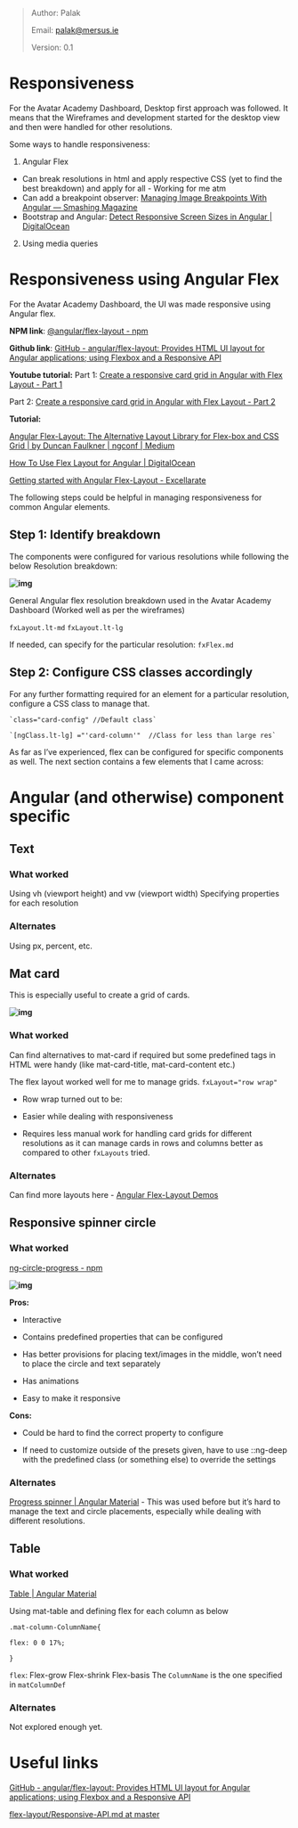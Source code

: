 > Author: Palak
>
> Email: palak@mersus.ie
>
> Version: 0.1

# Responsiveness

For the Avatar Academy Dashboard, Desktop first approach was followed. It means that the Wireframes and development started for the desktop view and then were handled for other resolutions.

Some ways to handle responsiveness:

1. Angular Flex


- Can break resolutions in html and apply respective CSS (yet to find the best breakdown) and apply for all - Working for me atm
- Can add a breakpoint observer: [Managing Image Breakpoints With Angular — Smashing Magazine](https://www.smashingmagazine.com/2019/02/image-breakpoints-angular/)
- Bootstrap and Angular: [Detect Responsive Screen Sizes in Angular | DigitalOcean](https://www.digitalocean.com/community/tutorials/detect-responsive-screen-sizes-in-angular)

2. Using media queries

# Responsiveness using Angular Flex

For the Avatar Academy Dashboard, the UI was made responsive using Angular flex.

**NPM link**: [@angular/flex-layout - npm](https://www.npmjs.com/package/@angular/flex-layout)

**Github link**: [GitHub - angular/flex-layout: Provides HTML UI layout for Angular applications; using Flexbox and a Responsive API](https://github.com/angular/flex-layout)

**Youtube tutorial:** 
Part 1: [Create a responsive card grid in Angular with Flex Layout - Part 1](https://youtu.be/O460xQPYckE)

Part 2: [Create a responsive card grid in Angular with Flex Layout - Part 2](https://youtu.be/C5ew4olWLGQ)

**Tutorial:**

[Angular Flex-Layout: The Alternative Layout Library for Flex-box and CSS Grid | by Duncan Faulkner | ngconf | Medium](https://medium.com/ngconf/angular-flex-layout-ddf1c8fad37e)

[How To Use Flex Layout for Angular | DigitalOcean](https://www.digitalocean.com/community/tutorials/angular-flex-layout)

[Getting started with Angular Flex-Layout - Excellarate](https://www.excellarate.com/blogs/getting-started-with-angular-flex-layout/)

The following steps could be helpful in managing responsiveness for common Angular elements. 

## Step 1: Identify breakdown

The components were configured for various resolutions while following the below Resolution breakdown:

**![img](https://lh4.googleusercontent.com/zrVhsHxmlB49WFZy8gmnueApxayNsh5XDtYLvrQH_Q7ljdbbtjLskq3QrNazVLXjwHZwuHoM7fz4jBN2hmQ7tLgI_wrlvjUS6ssQacm67s3CIlwpGMEkZE_KyHNioX_w_e-K5HkQ)**


General Angular flex resolution breakdown used in the Avatar Academy Dashboard (Worked well as per the wireframes)

`fxLayout.lt-md`
`fxLayout.lt-lg`

If needed, can specify for the particular resolution:
`fxFlex.md`

## Step 2: Configure CSS classes accordingly

For any further formatting required for an element for a particular resolution, configure a CSS class to manage that.

```
`class="card-config" //Default class`

`[ngClass.lt-lg] ="'card-column'"  //Class for less than large res`
```

As far as I’ve experienced, flex can be configured for specific components as well. The next section contains a few elements that I came across:

# Angular (and otherwise) component specific

## Text

### What worked

Using vh (viewport height) and vw (viewport width)
Specifying properties for each resolution 

### Alternates

Using px, percent, etc.

## Mat card

This is especially useful to create a grid of cards.

**![img](https://lh6.googleusercontent.com/pJlLavnhNhAw8dJisn_QvyyrB0Kx8X9AYZNkllTpbbS3FWOQ5Mnciyec-sBgF1QXoDAdAXVlj8_-CmXaP5QD7hgdcRQUlFBWCMjT53oXRMrKBLFRDe2uj6CuBO8QKQJTrgat89uF)**

### What worked

Can find alternatives to mat-card if required but some predefined tags in HTML were handy (like mat-card-title, mat-card-content etc.)

The flex layout worked well for me to manage grids.
`fxLayout="row wrap"`

- Row wrap turned out to be:

- Easier while dealing with responsiveness
- Requires less manual work for handling card grids for different resolutions as it can manage cards in rows and columns better as compared to other `fxLayouts` tried.

### Alternates

Can find more layouts here - [Angular Flex-Layout Demos](https://tburleson-layouts-demos.firebaseapp.com/#/docs)

## Responsive spinner circle

### What worked

[ng-circle-progress - npm](https://www.npmjs.com/package/ng-circle-progress)

**![img](https://lh3.googleusercontent.com/FEipoZcGZHKbLgbBXSKrQmPy_haGTdmXPqtl3fnLoWg2GVOQCEU_3Zynn_I9C-MqfC-UwqUFvh5kvxwR_fYWryTwMU731jyNKc9BvysBRF_zbTfV5ZCYhrskN9nBfpvQpuoYsO3O)**

**Pros:**

- 
  Interactive

- Contains predefined properties that can be configured
- Has better provisions for placing text/images in the middle, won’t need to place the circle and text separately
- Has animations
- Easy to make it responsive

**Cons:**

- Could be hard to find the correct property to configure

- If need to customize outside of the presets given, have to use ::ng-deep with the predefined class (or something else) to override the settings

### Alternates

[Progress spinner | Angular Material](https://material.angular.io/components/progress-spinner/api) - This was used before but it’s hard to manage the text and circle placements, especially while dealing with different resolutions.

## Table

### What worked

[Table | Angular Material](https://material.angular.io/components/table/overview)

Using mat-table and defining flex for each column as below

`.mat-column-ColumnName{`

`flex: 0 0 17%;`

`}`

`flex`: Flex-grow Flex-shrink Flex-basis
The `ColumnName` is the one specified in `matColumnDef`

### Alternates

Not explored enough yet.

# Useful links

[GitHub - angular/flex-layout: Provides HTML UI layout for Angular applications; using Flexbox and a Responsive API](https://github.com/angular/flex-layout)

[flex-layout/Responsive-API.md at master](https://github.com/angular/flex-layout/blob/master/docs/documentation/Responsive-API.md)

